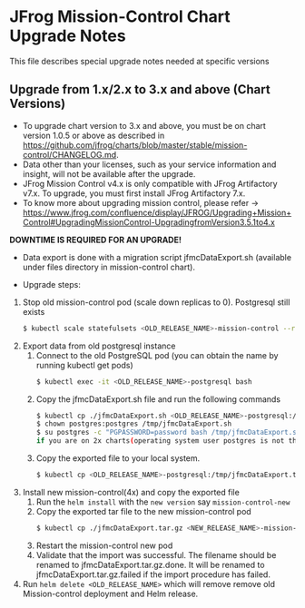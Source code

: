 # JFrog Mission-Control Chart Upgrade Notes
This file describes special upgrade notes needed at specific versions

## Upgrade from 1.x/2.x to 3.x and above (Chart Versions)

* To upgrade chart version to 3.x and above, you must be on chart version 1.0.5 or above as described in https://github.com/jfrog/charts/blob/master/stable/mission-control/CHANGELOG.md.
* Data other than your licenses, such as your service information and insight, will not be available after the upgrade.
* JFrog Mission Control v4.x is only compatible with JFrog Artifactory v7.x. To upgrade, you must first install JFrog Artifactory 7.x.
* To know more about upgrading mission control, please refer -> https://www.jfrog.com/confluence/display/JFROG/Upgrading+Mission+Control#UpgradingMissionControl-UpgradingfromVersion3.5.1to4.x

**DOWNTIME IS REQUIRED FOR AN UPGRADE!**

* Data export is done with a migration script jfmcDataExport.sh (available under files directory in mission-control chart).

* Upgrade steps:
1. Stop old mission-control pod (scale down replicas to 0). Postgresql still exists
    ```bash
    $ kubectl scale statefulsets <OLD_RELEASE_NAME>-mission-control --replicas=0
    ```
2. Export data from old postgresql instance
    1. Connect to the old PostgreSQL pod (you can obtain the name by running kubectl get pods)
        ```bash
        $ kubectl exec -it <OLD_RELEASE_NAME>-postgresql bash
        ```
    2. Copy the jfmcDataExport.sh file and run the following commands
        ```bash
        $ kubectl cp ./jfmcDataExport.sh <OLD_RELEASE_NAME>-postgresql:/tmp/jfmcDataExport.sh
        $ chown postgres:postgres /tmp/jfmcDataExport.sh
        $ su postgres -c "PGPASSWORD=password bash /tmp/jfmcDataExport.sh --output=/tmp"
        if you are on 2x charts(operating system user postgres is not there) run ./jfmcDataExport.sh --output=/tmp and provide jfmc user password
        ```
    3. Copy the exported file to your local system.
        ```bash
        $ kubectl cp <OLD_RELEASE_NAME>-postgresql:/tmp/jfmcDataExport.tar.gz ./jfmcDataExport.tar.gz
        ```
3. Install new mission-control(4x) and copy the exported file
    1. Run the `helm install` with the `new version` say `mission-control-new`
    2. Copy the exported tar file to the new mission-control pod
        ```bash
        $ kubectl cp ./jfmcDataExport.tar.gz <NEW_RELEASE_NAME>-mission-control:/opt/jfrog/mc/var/bootstrap/mc/jfmcDataExport.tar.gz -c mission-control
        ```
    3. Restart the mission-control new pod
    4. Validate that the import was successful. The filename should be renamed to jfmcDataExport.tar.gz.done. It will be renamed to jfmcDataExport.tar.gz.failed if the import procedure has failed.
4. Run `helm delete <OLD_RELEASE_NAME>` which will remove remove old Mission-control deployment and Helm release.
